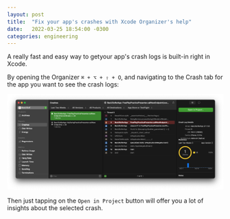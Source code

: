 ```yaml
---
layout: post
title:  "Fix your app's crashes with Xcode Organizer's help"
date:   2022-03-25 18:54:00 -0300
categories: engineering
---
```


A really fast and easy way to getyour app's crash logs is built-in right in Xcode.

By opening the Organizer `⌘ + ⌥ + ⇧ + O`, and navigating to the Crash tab for the app you want to see the crash logs:

![xcode organizer](/resources/xcode-organizer/xcode-organizer-crashes.png)

Then just tapping on the `Open in Project` button will offer you a lot of insights about the selected crash.
